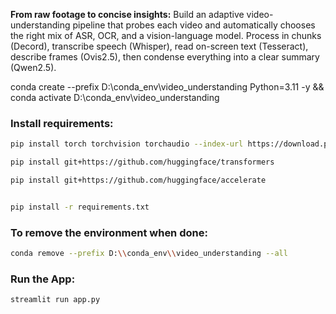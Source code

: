 **From raw footage to concise insights:** Build an adaptive video-understanding pipeline that probes each video and automatically chooses the right mix of ASR, OCR, and a vision-language model. Process in chunks (Decord), transcribe speech (Whisper), read on-screen text (Tesseract), describe frames (Ovis2.5), then condense everything into a clear summary (Qwen2.5).

conda create --prefix D:\\conda_env\\video_understanding Python=3.11 -y && conda activate D:\conda_env\video_understanding 



### Install requirements:
```bash
pip install torch torchvision torchaudio --index-url https://download.pytorch.org/whl/cu121

pip install git+https://github.com/huggingface/transformers

pip install git+https://github.com/huggingface/accelerate


pip install -r requirements.txt
```

### To remove the environment when done:
```bash
conda remove --prefix D:\\conda_env\\video_understanding --all
```

### Run the App:
```bash
streamlit run app.py
```